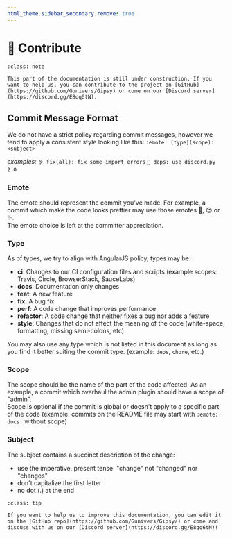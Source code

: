```yaml
---
html_theme.sidebar_secondary.remove: true
---
```


# 🤝 Contribute

```{admonition} 🤝 Help us building this project!
:class: note

This part of the documentation is still under construction. If you want to help us, you can contribute to the project on [GitHub](https://github.com/Gunivers/Gipsy) or come on our [Discord server](https://discord.gg/E8qq6tN).
```

## Commit Message Format
We do not have a strict policy regarding commit messages, however we tend to apply a consistent style looking like this:
`:emote: [type](scope): <subject>`

*examples:*  `🪱 fix(all): fix some import errors`
            `🧱 deps: use discord.py 2.0`

### Emote
The emote should represent the commit you've made. For example, a commit which make the code looks prettier may use those emotes 🌟, 😍 or ✨.\
The emote choice is left at the committer appreciation.

### Type
As of types, we try to align with AngularJS policy, types may be:
* **ci**: Changes to our CI configuration files and scripts (example scopes: Travis, Circle, BrowserStack, SauceLabs)
* **docs**: Documentation only changes
* **feat**: A new feature
* **fix**: A bug fix
* **perf**: A code change that improves performance
* **refactor**: A code change that neither fixes a bug nor adds a feature
* **style**: Changes that do not affect the meaning of the code (white-space, formatting, missing semi-colons, etc)

You may also use any type which is not listed in this document as long as you find it better suiting the commit type. (example: `deps`, `chore`, etc.)


### Scope
The scope should be the name of the part of the code affected. As an example, a commit which overhaul the admin plugin should have a scope of "admin".\
Scope is optional if the commit is global or doesn't apply to a specific part of the code (example: commits on the README file may start with `:emote: docs:` without scope)

### Subject
The subject contains a succinct description of the change:

* use the imperative, present tense: "change" not "changed" nor "changes"
* don't capitalize the first letter
* no dot (.) at the end

```{admonition} 🤝 Help us to improve this documentation!
:class: tip

If you want to help us to improve this documentation, you can edit it on the [GitHub repo](https://github.com/Gunivers/Gipsy/) or come and discuss with us on our [Discord server](https://discord.gg/E8qq6tN)!
```